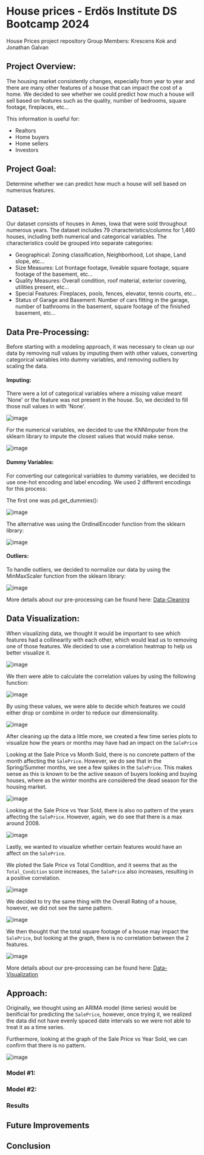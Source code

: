 # House prices - Erdös Institute DS Bootcamp 2024
 House Prices project repository 
 Group Members: Krescens Kok and Jonathan Galvan

 ## Project Overview:

 The housing market consistently changes, especially from year to year and there are many other features of a house that can impact the cost of a home. 
 We decided to see whether we could predict how much a house will sell based on features such as the quality, number of bedrooms, square footage, fireplaces, etc...

 This information is useful for:
 - Realtors
 - Home buyers
 - Home sellers
 - Investors

## Project Goal:
Determine whether we can predict how much a house will sell based on numerous features.

## Dataset:
Our dataset consists of houses in Ames, Iowa that were sold throughout numerous years. The dataset includes 79 characteristics/columns for 1,460 houses, including both numerical and categorical variables.
The characteristics could be grouped into separate categories:
- Geographical: Zoning classification, Neighborhood, Lot shape, Land slope, etc...
- Size Measures: Lot frontage footage, liveable square footage, square footage of the basement, etc...
- Quality Measures: Overall condition, roof material, exterior covering, utilities present, etc...
- Special Features: Fireplaces, pools, fences, elevator, tennis courts, etc...
- Status of Garage and Basement: Number of cars fitting in the garage, number of bathrooms in the basement, square footage of the finished basement, etc...



## Data Pre-Processing:
Before starting with a modeling approach, it was necessary to clean up our data by removing null values by imputing them with other values, converting categorical variables into dummy variables, and removing outliers by scaling the data.

#### **Imputing:**
There were a lot of categorical variables where a missing value meant 'None' or the feature was not present in the house. So, we decided to fill those null values in with 'None'.

![image](https://github.com/JonathanGalvanB/House-prices---Erdos-Institute-DS-Bootcamp-2024/assets/71037216/8b7f33bd-c34e-462b-b88c-43b82b6b1106)

For the numerical variables, we decided to use the KNNImputer from the sklearn library to impute the closest values that would make sense.

![image](https://github.com/JonathanGalvanB/House-prices---Erdos-Institute-DS-Bootcamp-2024/assets/71037216/6c1f6e52-0ddd-4c20-b6de-860908a64953)

#### Dummy Variables:
For converting our categorical variables to dummy variables, we decided to use one-hot encoding and label encoding. 
We used 2 different encodings for this process:

The first one was pd.get_dummies():

![image](https://github.com/JonathanGalvanB/House-prices---Erdos-Institute-DS-Bootcamp-2024/assets/71037216/bc381ba7-b5f4-4282-9000-bc067f03cefe)

The alternative was using the OrdinalEncoder function from the sklearn library:

![image](https://github.com/JonathanGalvanB/House-prices---Erdos-Institute-DS-Bootcamp-2024/assets/71037216/9b1a69ea-d89a-4068-8d92-ff5b6c5b6878)

#### Outliers:

To handle outliers, we decided to normalize our data by using the MinMaxScaler function from the sklearn library:

![image](https://github.com/JonathanGalvanB/House-prices---Erdos-Institute-DS-Bootcamp-2024/assets/71037216/eb2f3892-c4de-450c-9c86-2f99b33b49a0)

More details about our pre-processing can be found here: [Data-Cleaning](https://github.com/JonathanGalvanB/House-prices---Erdos-Institute-DS-Bootcamp-2024/blob/main/Notebooks/train_data_cleaning.ipynb)

## Data Visualization:

When visualizing data, we thought it would be important to see which features had a collinearity with each other, which would lead us to removing one of those features. We decided to use a correlation heatmap to help us better visualize it.

![image](https://github.com/JonathanGalvanB/House-prices---Erdos-Institute-DS-Bootcamp-2024/assets/71037216/85be54bf-b28a-4ce3-91de-779113cf3272)

We then were able to calculate the correlation values by using the following function:

![image](https://github.com/JonathanGalvanB/House-prices---Erdos-Institute-DS-Bootcamp-2024/assets/71037216/f80b0ac4-695d-43d9-b54f-157f4873e967)

By using these values, we were able to decide which features we could either drop or combine in order to reduce our dimensionality.

![image](https://github.com/JonathanGalvanB/House-prices---Erdos-Institute-DS-Bootcamp-2024/assets/71037216/5b41f03c-8dda-434e-bdb7-f0bd146937a7)

After cleaning up the data a little more, we created a few time series plots to visualize how the years or months may have had an impact on the `SalePrice`

Looking at the Sale Price vs Month Sold, there is no concrete pattern of the month affecting the `SalePrice`. However, we do see that in the Spring/Summer months, we see a few spikes in the `SalePrice`. This makes sense as this is known to be the active season of buyers looking and buying houses, where as the winter months are considered the dead season for the housing market.

![image](https://github.com/JonathanGalvanB/House-prices---Erdos-Institute-DS-Bootcamp-2024/assets/71037216/54460901-e5fe-4134-8427-2c6c047ec382)

Looking at the Sale Price vs Year Sold, there is also no pattern of the years affecting the `SalePrice`. However, again, we do see that there is a max around 2008. 

![image](https://github.com/JonathanGalvanB/House-prices---Erdos-Institute-DS-Bootcamp-2024/assets/71037216/cbcecc1e-0870-4b80-9863-b7a33bfcf8d6)

Lastly, we wanted to visualize whether certain features would have an affect on the `SalePrice`.

We ploted the Sale Price vs Total Condition, and it seems that as the `Total_Condition` score increases, the `SalePrice` also increases, resulting in a positive correlation.

![image](https://github.com/JonathanGalvanB/House-prices---Erdos-Institute-DS-Bootcamp-2024/assets/71037216/bee592e3-c456-4aee-b999-c4da1ffe1bf2)

We decided to try the same thing with the Overall Rating of a house, however, we did not see the same pattern.

![image](https://github.com/JonathanGalvanB/House-prices---Erdos-Institute-DS-Bootcamp-2024/assets/71037216/4084bc43-8cfa-4170-8ccc-b5f0ad2c9a13)

We then thought that the total square footage of a house may impact the `SalePrice`, but looking at the graph, there is no correlation between the 2 features.

![image](https://github.com/JonathanGalvanB/House-prices---Erdos-Institute-DS-Bootcamp-2024/assets/71037216/a374e308-480d-490a-a9d0-e6e63e601f1d)

More details about our pre-processing can be found here: [Data-Visualization](https://github.com/JonathanGalvanB/House-prices---Erdos-Institute-DS-Bootcamp-2024/blob/main/Notebooks/data_visualization.ipynb)


## Approach:

Originally, we thought using an ARIMA model (time series) would be benificial for predicting the `SalePrice`, however, once trying it, we realized the data did not have evenly spaced date intervals so we were not able to treat it as a time series. 

Furthermore, looking at the graph of the Sale Price vs Year Sold, we can confirm that there is no pattern.

![image](https://github.com/JonathanGalvanB/House-prices---Erdos-Institute-DS-Bootcamp-2024/assets/71037216/1397c517-697e-4440-91d9-586c94ee3691)

### Model #1:


### Model #2:




### Results


## Future Improvements


## Conclusion
